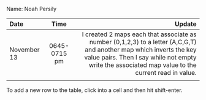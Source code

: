 Name: Noah Persily

| Date        |     Time     |                                                                                                                                                                                                                    Update |
|:------------|:------------:|--------------------------------------------------------------------------------------------------------------------------------------------------------------------------------------------------------------------------:|
| November 13 | 0645-0715 pm | I created 2 maps each that associate as number (0,1,2,3) to a letter (A,C,G,T) and another map which inverts the key value pairs. Then I say while not empty write the associated map value to the current read in value. |
|             |              |                                                                                                                                                                                                                           |


To add a new row to the table, click into a cell and then hit shift-enter.